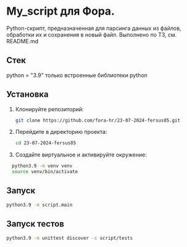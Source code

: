 # My_script для Фора.
Python-скрипт, предназначенная для парсинга данных из файлов, обработки их и сохранения в новый файл. Выполнено по ТЗ, см. README.md

## Стек
python = "3.9"
только встроенные библиотеки python

## Установка

1. Клонируйте репозиторий:
    ```bash
    git clone https://github.com/fora-hr/23-07-2024-fersus85.git
    ```
2. Перейдите в директорию проекта:
    ```bash
    cd 23-07-2024-fersus85
    ```
3. Создайте виртуальное и активируйте окружение:
  ```bash
    python3.9 -m venv venv
    source venv/bin/activate
  ```

## Запуск
  ```bash
  python3.9 -m script.main
  ```

## Запуск тестов
  ```bash
  python3.9 -m unittest discover -s script/tests
  ```